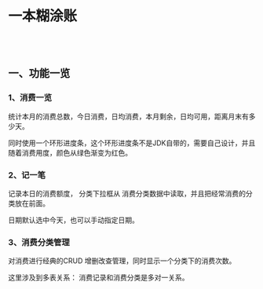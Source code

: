 一本糊涂账
=========
</br>
</br>

## 一、功能一览

###  1、消费一览

统计本月的消费总数，今日消费，日均消费，本月剩余，日均可用，距离月末有多少天。

同时使用一个环形进度条，这个环形进度条不是JDK自带的，需要自己设计，并且随着消费用度，颜色从绿色渐变为红色。 
      
### 2、记一笔

记录本日的消费额度， 分类下拉框从 消费分类数据中读取，并且把经常消费的分类放在前面。
 
日期默认选中今天，也可以手动指定日期。 

### 3、消费分类管理

对消费进行经典的CRUD 增删改查管理，同时显示一个分类下的消费次数。

这里涉及到多表关系：
消费记录和消费分类是多对一关系。
